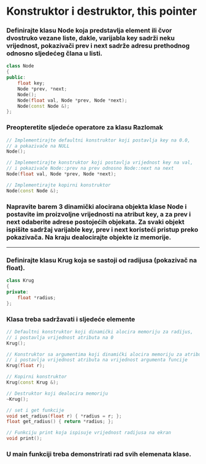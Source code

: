 # Konstruktor i destruktor, **this** pointer
### Definirajte klasu **Node** koja predstavlja element ili čvor dvostruko vezane liste, dakle, varijabla **key** sadrži neku vrijednost, pokazivači **prev** i **next** sadrže adresu prethodnog odnosno sljedećeg člana u listi.
```c++
class Node
{
public:
    float key;
    Node *prev, *next;
    Node();
    Node(float val, Node *prev, Node *next);
    Node(const Node &);
};
```
### Preopteretite sljedeće operatore za klasu Razlomak
```c++
// Implementirajte defaultni konstruktor koji postavlja key na 0.0,
// a pokazivače na NULL
Node();
```
```c++ 
// Implementirajte konstruktor koji postavlja vrijednost key na val,
// i pokazivače Node::prev na prev odnosno Node::next na next
Node(float val, Node *prev, Node *next);
```
```c++ 
// Implementirajte kopirni konstruktor
Node(const Node &);
```
### Napravite barem 3 dinamički alocirana objekta klase **Node** i postavite im proizvoljne vrijednosti na atribut **key**, a za **prev** i **next** odaberite adrese postojećih objekata. Za svaki objekt ispišite sadržaj varijable **key**, **prev** i **next** koristeći pristup preko pokazivača. Na kraju dealocirajte objekte iz memorije.
---
### Definirajte klasu Krug koja se sastoji od radijusa (pokazivač na float).
```c++
class Krug
{
private:
    float *radius;
};
```

### Klasa treba sadržavati i sljedeće elemente
```c++
// Defaultni konstruktor koji dinamički alocira memoriju za radijus,
// i postavlja vrijednost atributa na 0
Krug();
```
```c++ 
// Konstruktor sa argumentima koji dinamički alocira memoriju za atribut
// i postavlja vrijednost atributa na vrijednost argumenta funcije
Krug(float r);
```
```c++ 
// Kopirni konstruktor
Krug(const Krug &);
```
```c++ 
// Destruktor koji dealocira memoriju
~Krug();
```
```c++ 
// set i get funkcije
void set_radius(float r) { *radius = r; };
float get_radius() { return *radius; };
```
```c++ 
// Funkciju print koja ispisuje vrijednost radijusa na ekran
void print();
```
### U main funkciji treba demonstrirati rad svih elemenata klase. 